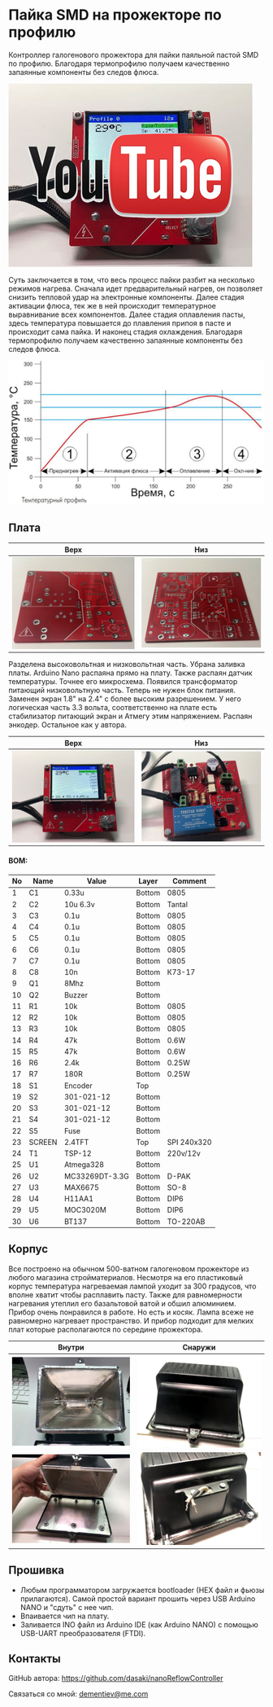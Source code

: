 Пайка SMD на прожекторе по профилю
========================

Контроллер галогенового прожектора для пайки паяльной пастой SMD по профилю. Благодаря термопрофилю получаем качественно запаянные компоненты без следов флюса.

[![](./img/youtube.jpg)](https://youtu.be/Qt_3GCxEXzs)

Суть заключается в том, что весь процесс пайки разбит на несколько режимов нагрева.
Сначала идет предварительный нагрев, он позволяет снизить тепловой удар на электронные компоненты.
Далее стадия активации флюса, тек же в ней происходит температурное выравнивание всех компонентов.
Далее стадия оплавления пасты, здесь температура повышается до плавления припоя в пасте и происходит сама пайка.
И наконец стадия охлаждения.
Благодаря термопрофилю получаем качественно запаянные компоненты без следов флюса.

![](./img/profile.png)

Плата
-------

|   Верх                 | Низ
|------------------------|---------------------------------
| ![](./img/pcb_up.jpg)  | ![](./img/pcb_down.jpg)

Разделена высоковольтная и низковольтная часть. Убрана заливка платы.
Arduino Nano распаяна прямо на плату. Также распаян датчик температуры. Точнее его микросхема.
Появился трансформатор питающий низковольтную часть. Теперь не нужен блок питания.
Заменен экран 1.8" на 2.4" с более высоким разрешением. У него логическая часть 3.3 вольта, соответственно 
на плате есть стабилизатор питающий экран и Атмегу этим напряжением.
Распаян энкодер.
Остальное как у автора.

|   Верх                    | Низ
|---------------------------|---------------------------------
| ![](./img/device_up.jpg)  | ![](./img/device_down.jpg)

#### BOM:

|No|Name|Value|Layer|Comment
|---|---|---|---|---
|1|C1|0.33u|Bottom|0805
|2|C2|10u 6.3v|Bottom|Tantal
|3|C3|0.1u|Bottom|0805
|4|C4|0.1u|Bottom|0805
|5|C5|0.1u|Bottom|0805
|6|C6|0.1u|Bottom|0805
|7|C7|0.1u|Bottom|0805
|8|C8|10n|Bottom|К73-17
|9|Q1|8Mhz|Bottom|
|10|Q2|Buzzer|Bottom|
|11|R1|10k|Bottom|0805
|12|R2|10k|Bottom|0805
|13|R3|10k|Bottom|0805
|14|R4|47k|Bottom|0.6W
|15|R5|47k|Bottom|0.6W
|16|R6|2.4k|Bottom|0.25W
|17|R7|180R|Bottom|0.25W
|18|S1|Encoder|Top|
|19|S2|301-021-12|Bottom|
|20|S3|301-021-12|Bottom|
|21|S4|301-021-12|Bottom|
|22|S5|Fuse|Bottom|
|23|SCREEN|2.4TFT|Top|SPI 240x320
|24|T1|TSP-12|Bottom|220v/12v
|25|U1|Atmega328|Bottom|
|26|U2|MC33269DT-3.3G|Bottom|D-PAK
|27|U3|MAX6675|Bottom|SO-8
|28|U4|H11AA1|Bottom|DIP6
|29|U5|MOC3020M|Bottom|DIP6
|30|U6|BT137|Bottom|TO-220AB

Корпус
-------

Все построено на обычном 500-ватном галогеновом прожекторе из любого магазина стройматериалов.
Несмотря на его пластиковый корпус температура нагреваемая лампой уходит за 300 градусов, что вполне хватит чтобы расплавить пасту.
Также для равномерности нагревания утеплил его базальтовой ватой и обшил алюминием.
Прибор очень понравился в работе. Но есть и косяк. Лампа всеже не равномерно нагревает пространство.
И прибор подходит для мелких плат которые располагаются по середине прожектора.

|   Внутри               | Снаружи
|------------------------|---------------------------------
| ![](./img/case1.jpg)   | ![](./img/case2.jpg)
| ![](./img/case3.jpg)   | ![](./img/case4.jpg)

Прошивка
-------

* Любым программатором загружается bootloader (HEX файл и фьюзы прилагаются). Самой простой вариант прошить через USB Arduino NANO и "сдуть" с нее чип.
* Впаивается чип на плату.
* Заливается INO файл из Arduino IDE (как Arduino NANO) с помощью USB-UART преобразователя (FTDI).

Контакты
-------

GitHub автора: https://github.com/dasaki/nanoReflowController

Связаться со мной: dementiev@me.com
